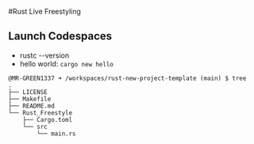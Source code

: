 #Rust Live Freestyling

## Launch Codespaces

* rustc --version
* hello world: `cargo new hello`

```
@MR-GREEN1337 ➜ /workspaces/rust-new-project-template (main) $ tree
.
├── LICENSE
├── Makefile
├── README.md
└── Rust_Freestyle
    ├── Cargo.toml
    └── src
        └── main.rs
```